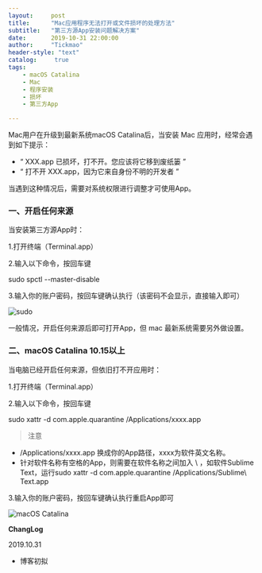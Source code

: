 ```yaml
---
layout:     post
title:      "Mac应用程序无法打开或文件损坏的处理方法"
subtitle:   "第三方源App安装问题解决方案"
date:       2019-10-31 22:00:00
author:     "Tickmao"
header-style: "text"
catalog:     true
tags:
    - macOS Catalina
    - Mac
    - 程序安装
    - 损坏
    - 第三方App

---
```


Mac用户在升级到最新系统macOS Catalina后，当安装 Mac 应用时，经常会遇到如下提示：
* “ XXX.app 已损坏，打不开。您应该将它移到废纸篓 ”
* “ 打不开 XXX.app，因为它来自身份不明的开发者 ”

当遇到这种情况后，需要对系统权限进行调整才可使用App。

### 一、开启任何来源

当安装第三方源App时：

1.打开终端（Terminal.app）

2.输入以下命令，按回车键

sudo spctl --master-disable

3.输入你的账户密码，按回车键确认执行（该密码不会显示，直接输入即可）

![sudo](https://ae01.alicdn.com/kf/H609aefe4583e4063b7a3fe8638f759814.jpg)

一般情况，开启任何来源后即可打开App，但 mac 最新系统需要另外做设置。

### 二、macOS Catalina 10.15以上

当电脑已经开启任何来源，但依旧打不开应用时：

1.打开终端（Terminal.app）

2.输入以下命令，按回车键

sudo xattr -d com.apple.quarantine /Applications/xxxx.app

> 注意
* /Applications/xxxx.app 换成你的App路径，xxxx为软件英文名称。
* 针对软件名称有空格的App，则需要在软件名称之间加入 \ ，如软件Sublime Text，运行sudo xattr -d com.apple.quarantine /Applications/Sublime\ Text.app

3.输入你的账户密码，按回车键确认执行重启App即可

![macOS Catalina](https://ae01.alicdn.com/kf/H506eaa5434ab4fe7ad4faa167529477b2.jpg)

**ChangLog**

2019.10.31

- 博客初拟
